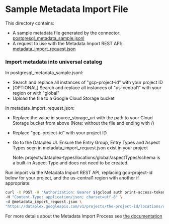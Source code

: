 # Sample Metadata Import File
This directory contains:
 * A sample metadata file generated by the connector: [postgresql_metadata_sample.jsonl](postgresql_metadata_sample.jsonl)
 * A request to use with the Metadata Import REST API: [metadata_import_request.json](metadata_import_request.json)

### Import metadata into universal catalog

In postgresql_metadata_sample.jsonl: 
* Search and replace all instances of "gcp-project-id" with your project ID
* [OPTIONAL] Search and replace all instances of "us-central1" with your region or with "global" 
* Upload the file to a Google Cloud Storage bucket

In metadata_import_request.json:
* Replace the value in source_storage_uri with the path to your Cloud Storage bucket from above (Note: without the file and ending with /)
* Replace "gcp-project-id" with your project ID
* Go to the Dataplex UI. Ensure the Entry Group, Entry Types and Aspect Types seen in metadata_import_request.json exist in your project
        
    Note: projects/dataplex-types/locations/global/aspectTypes/schema is a built-in Aspect Type and does not need to be created.

Run import via the Metadata Import REST API, replacing gcp-project-id below for your project, and the us-central1 region with another if appropriate:

```bash
curl -X POST -H "Authorization: Bearer $(gcloud auth print-access-token)" \
-H "Content-Type: application/json; charset=utf-8" \
-d @metadata_import_request.json \
"https://dataplex.googleapis.com/v1/projects/the-project-id/locations/us-central1/metadataJobs?metadataJobId=a001"
```

For more details about the Metadata Import Process see [the documentation](https://cloud.google.com/dataplex/docs/import-metadata#import-metadata)